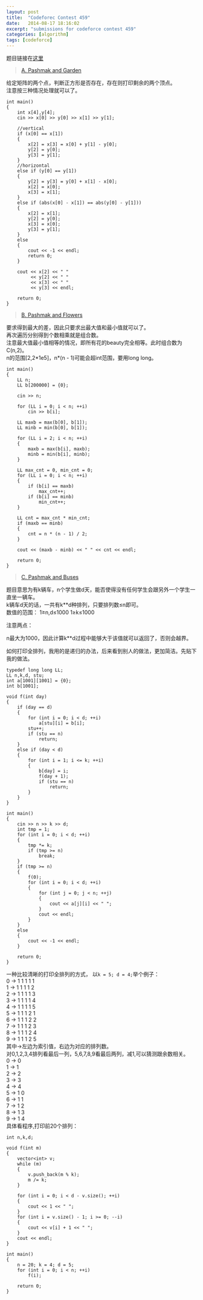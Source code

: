 ```yaml
---
layout: post
title:  "Codeforec Contest 459"
date:   2014-08-17 18:16:02
excerpt: "submissions for codeforce contest 459"
categories: [algorithm]
tags: [codeforce]
---
```


题目链接在[这里](http://codeforces.com/contest/459)

<!--more-->

> [A. Pashmak and Garden](http://codeforces.com/contest/459/problem/A)  

给定矩阵的两个点，判断正方形是否存在，存在则打印剩余的两个顶点。   
注意按三种情况处理就可以了。


```
int main()
{
    int x[4],y[4];
    cin >> x[0] >> y[0] >> x[1] >> y[1];

    //vertical
    if (x[0] == x[1])
    {
        x[2] = x[3] = x[0] + y[1] - y[0];
        y[2] = y[0];
        y[3] = y[1];
    }
    //horizontal
    else if (y[0] == y[1])
    {
        y[2] = y[3] = y[0] + x[1] - x[0];
        x[2] = x[0];
        x[3] = x[1];
    }
    else if (abs(x[0] - x[1]) == abs(y[0] - y[1]))
    {
        x[2] = x[1];
        y[2] = y[0];
        x[3] = x[0];
        y[3] = y[1];
    }
    else
    {
        cout << -1 << endl;
        return 0;
    }

    cout << x[2] << " "
         << y[2] << " "
         << x[3] << " "
         << y[3] << endl;

    return 0;
}

```

> [B. Pashmak and Flowers](http://codeforces.com/contest/459/problem/B)

要求得到最大的差，因此只要求出最大值和最小值就可以了。   
再次遍历分别得到个数相乘就是组合数。  
注意最大值最小值相等的情况，即所有花的beauty完全相等。此时组合数为C(n,2)。  
n的范围[2,2\*1e5]，n\*(n - 1)可能会超int范围，要用long long。


```
int main()
{
    LL n;
    LL b[200000] = {0};

    cin >> n;

    for (LL i = 0; i < n; ++i)
        cin >> b[i];

    LL maxb = max(b[0], b[1]);
    LL minb = min(b[0], b[1]);

    for (LL i = 2; i < n; ++i)
    {
        maxb = max(b[i], maxb);
        minb = min(b[i], minb);
    }

    LL max_cnt = 0, min_cnt = 0;
    for (LL i = 0; i < n; ++i)
    {
        if (b[i] == maxb)
            max_cnt++;
        if (b[i] == minb)
            min_cnt++;
    }

    LL cnt = max_cnt * min_cnt;
    if (maxb == minb)
    {
        cnt = n * (n - 1) / 2;
    }

    cout << (maxb - minb) << " " << cnt << endl;

    return 0;
}
```


> [C. Pashmak and Buses](http://codeforces.com/contest/459/problem/C)  

题目意思为有k辆车，n个学生做d天，能否使得没有任何学生会跟另外一个学生一直坐一辆车。  
k辆车d天的话，一共有k**d种排列，只要排列数&le;n即可。  
数值的范围： 1&ge;n,d&le;1000   1&ge;k&le;1000   

注意两点：  


n最大为1000，因此计算k**d过程中能够大于该值就可以返回了，否则会越界。  

 如何打印全排列，我用的是递归的办法，后来看到别人的做法，更加简洁。先贴下我的做法。  


```
typedef long long LL;
LL n,k,d, stu;
int a[1001][1001] = {0};
int b[1001];

void f(int day)
{
    if (day == d)
    {
        for (int i = 0; i < d; ++i)
            a[stu][i] = b[i];
        stu++;
        if (stu == n)
            return;
    }
    else if (day < d)
    {
        for (int i = 1; i <= k; ++i)
        {
            b[day] = i;
            f(day + 1);
            if (stu == n)
                return;
        }
    }
}

int main()
{
    cin >> n >> k >> d;
    int tmp = 1;
    for (int i = 0; i < d; ++i)
    {
        tmp *= k;
        if (tmp >= n)
            break;
    }
    if (tmp >= n)
    {
        f(0);
        for (int i = 0; i < d; ++i)
        {
            for (int j = 0; j < n; ++j)
            {
                cout << a[j][i] << " ";
            }
            cout << endl;
        }
    }
    else
    {
        cout << -1 << endl;
    }

    return 0;
}
```

一种比较清晰的打印全排列的方式， 以`k = 5; d = 4;`举个例子：  
0 &rarr; 1 1 1 1 1   
1 &rarr; 1 1 1 1 2   
2 &rarr; 1 1 1 1 3   
3 &rarr; 1 1 1 1 4   
4 &rarr; 1 1 1 1 5   
5 &rarr; 1 1 1 2 1   
6 &rarr; 1 1 1 2 2   
7 &rarr; 1 1 1 2 3   
8 &rarr; 1 1 1 2 4   
9 &rarr; 1 1 1 2 5   
其中&rarr;左边为索引值，右边为对应的排列数。  
对0,1,2,3,4排列看最后一列，5,6,7,8,9看最后两列，减1,可以猜测跟余数相关。  
0 &rarr; 0   
1 &rarr; 1   
2 &rarr; 2   
3 &rarr; 3   
4 &rarr; 4   
5 &rarr; 1 0   
6 &rarr; 1 1   
7 &rarr; 1 2   
8 &rarr; 1 3   
9 &rarr; 1 4   
具体看程序,打印前20个排列：

```
int n,k,d;

void f(int m)
{
    vector<int> v;
    while (m)
    {
        v.push_back(m % k);
        m /= k;
    }

    for (int i = 0; i < d - v.size(); ++i)
    {
        cout << 1 << " ";
    }
    for (int i = v.size() - 1; i >= 0; --i)
    {
        cout << v[i] + 1 << " ";
    }
    cout << endl;
}

int main()
{
    n = 20; k = 4; d = 5;
    for (int i = 0; i < n; ++i)
        f(i);

    return 0;
}
```

